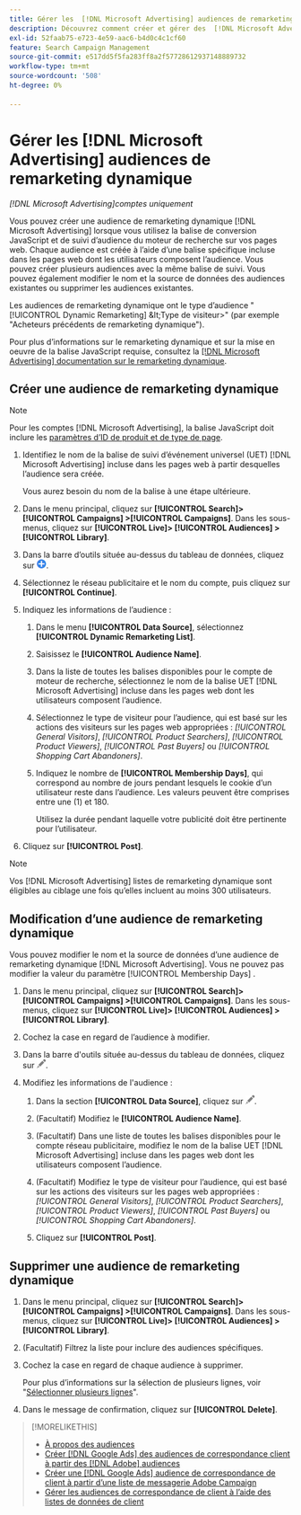 ```yaml
---
title: Gérer les  [!DNL Microsoft Advertising] audiences de remarketing dynamique
description: Découvrez comment créer et gérer des  [!DNL Microsoft Advertising] audiences de remarketing dynamique.
exl-id: 52faab75-e723-4e59-aac6-b4d0c4c1cf60
feature: Search Campaign Management
source-git-commit: e517dd5f5fa283ff8a2f57728612937148889732
workflow-type: tm+mt
source-wordcount: '508'
ht-degree: 0%

---
```


# Gérer les [!DNL Microsoft Advertising] audiences de remarketing dynamique

*[!DNL Microsoft Advertising]comptes uniquement*

Vous pouvez créer une audience de remarketing dynamique [!DNL Microsoft Advertising] lorsque vous utilisez la balise de conversion JavaScript et de suivi d’audience du moteur de recherche sur vos pages web. Chaque audience est créée à l’aide d’une balise spécifique incluse dans les pages web dont les utilisateurs composent l’audience. Vous pouvez créer plusieurs audiences avec la même balise de suivi. Vous pouvez également modifier le nom et la source de données des audiences existantes ou supprimer les audiences existantes.

Les audiences de remarketing dynamique ont le type d’audience &quot;[!UICONTROL Dynamic Remarketing] \&lt;Type de visiteur\>&quot; (par exemple &quot;Acheteurs précédents de remarketing dynamique&quot;).

Pour plus d’informations sur le remarketing dynamique et sur la mise en oeuvre de la balise JavaScript requise, consultez la [[!DNL Microsoft Advertising] documentation sur le remarketing dynamique](https://help.ads.microsoft.com/#apex/ads/en/56910).

## Créer une audience de remarketing dynamique

>[!NOTE]
>
>Pour les comptes [!DNL Microsoft Advertising], la balise JavaScript doit inclure les [paramètres d’ID de produit et de type de page](https://help.ads.microsoft.com/#apex/ads/en/56910/1/#exp85).

1. Identifiez le nom de la balise de suivi d’événement universel (UET) [!DNL Microsoft Advertising] incluse dans les pages web à partir desquelles l’audience sera créée.

   Vous aurez besoin du nom de la balise à une étape ultérieure.

1. Dans le menu principal, cliquez sur **[!UICONTROL Search]> [!UICONTROL Campaigns] >[!UICONTROL Campaigns]**. Dans les sous-menus, cliquez sur **[!UICONTROL Live]> [!UICONTROL Audiences] >[!UICONTROL Library]**.

1. Dans la barre d’outils située au-dessus du tableau de données, cliquez sur ![Créer](/help/search-social-commerce/assets/add.png "Créer").

1. Sélectionnez le réseau publicitaire et le nom du compte, puis cliquez sur **[!UICONTROL Continue]**.

1. Indiquez les informations de l’audience :

   1. Dans le menu **[!UICONTROL Data Source]**, sélectionnez **[!UICONTROL Dynamic Remarketing List]**.

   1. Saisissez le **[!UICONTROL Audience Name]**.

   1. Dans la liste de toutes les balises disponibles pour le compte de moteur de recherche, sélectionnez le nom de la balise UET [!DNL Microsoft Advertising] incluse dans les pages web dont les utilisateurs composent l’audience.

   1. Sélectionnez le type de visiteur pour l’audience, qui est basé sur les actions des visiteurs sur les pages web appropriées : *[!UICONTROL General Visitors]*, *[!UICONTROL Product Searchers]*, *[!UICONTROL Product Viewers]*, *[!UICONTROL Past Buyers]* ou *[!UICONTROL Shopping Cart Abandoners]*.

   1. Indiquez le nombre de **[!UICONTROL Membership Days]**, qui correspond au nombre de jours pendant lesquels le cookie d’un utilisateur reste dans l’audience. Les valeurs peuvent être comprises entre une (1) et 180.

      Utilisez la durée pendant laquelle votre publicité doit être pertinente pour l’utilisateur.

1. Cliquez sur **[!UICONTROL Post]**.

>[!NOTE]
>
>Vos [!DNL Microsoft Advertising] listes de remarketing dynamique sont éligibles au ciblage une fois qu’elles incluent au moins 300 utilisateurs.

## Modification d’une audience de remarketing dynamique

Vous pouvez modifier le nom et la source de données d’une audience de remarketing dynamique [!DNL Microsoft Advertising]. Vous ne pouvez pas modifier la valeur du paramètre [!UICONTROL Membership Days] .

1. Dans le menu principal, cliquez sur **[!UICONTROL Search]> [!UICONTROL Campaigns] >[!UICONTROL Campaigns]**. Dans les sous-menus, cliquez sur **[!UICONTROL Live]> [!UICONTROL Audiences] >[!UICONTROL Library]**.

1. Cochez la case en regard de l’audience à modifier.

1. Dans la barre d&#39;outils située au-dessus du tableau de données, cliquez sur ![Modifier](/help/search-social-commerce/assets/edit.png "Modifier").

1. Modifiez les informations de l&#39;audience :

   1. Dans la section **[!UICONTROL Data Source]**, cliquez sur ![Modifier](/help/search-social-commerce/assets/edit.png "Modifier").

   1. (Facultatif) Modifiez le **[!UICONTROL Audience Name]**.

   1. (Facultatif) Dans une liste de toutes les balises disponibles pour le compte réseau publicitaire, modifiez le nom de la balise UET [!DNL Microsoft Advertising] incluse dans les pages web dont les utilisateurs composent l’audience.

   1. (Facultatif) Modifiez le type de visiteur pour l’audience, qui est basé sur les actions des visiteurs sur les pages web appropriées : *[!UICONTROL General Visitors]*, *[!UICONTROL Product Searchers]*, *[!UICONTROL Product Viewers]*, *[!UICONTROL Past Buyers]* ou *[!UICONTROL Shopping Cart Abandoners]*.

   1. Cliquez sur **[!UICONTROL Post]**.

## Supprimer une audience de remarketing dynamique

1. Dans le menu principal, cliquez sur **[!UICONTROL Search]> [!UICONTROL Campaigns] >[!UICONTROL Campaigns]**. Dans les sous-menus, cliquez sur **[!UICONTROL Live]> [!UICONTROL Audiences] >[!UICONTROL Library]**.

1. (Facultatif) Filtrez la liste pour inclure des audiences spécifiques.

1. Cochez la case en regard de chaque audience à supprimer.

   Pour plus d’informations sur la sélection de plusieurs lignes, voir &quot;[Sélectionner plusieurs lignes](/help/search-social-commerce/common-tasks/navigation-editing-selection/multiple-rows-select.md)&quot;.

1. Dans le message de confirmation, cliquez sur **[!UICONTROL Delete]**.

>[!MORELIKETHIS]
>
>* [À propos des audiences](audience-about.md)
>* [Créer [!DNL Google Ads]  des audiences de correspondance client à partir des  [!DNL Adobe] audiences](google-audience-from-adobe-audience.md)
>* [Créer une  [!DNL Google Ads] audience de correspondance de client à partir d’une liste de messagerie Adobe Campaign](google-audience-from-campaign-email-list.md)
>* [Gérer les audiences de correspondance de client à l’aide des listes de données de client](audience-from-customer-data-list.md)
